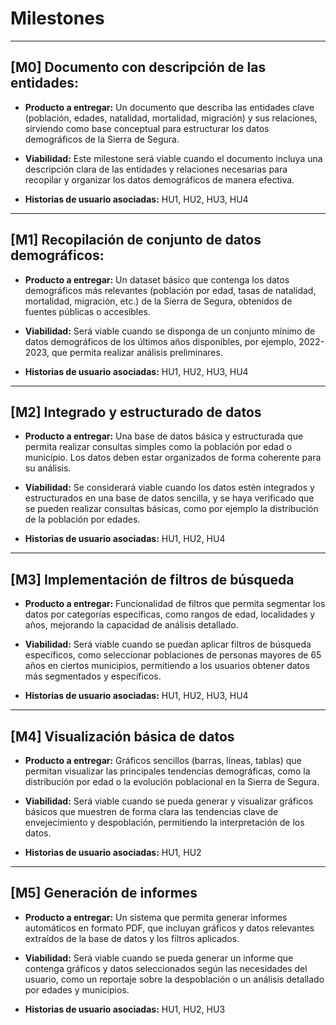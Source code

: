 # Milestones 

---

## [M0] Documento con descripción de las entidades:

- **Producto a entregar:** 
  Un documento que describa las entidades clave (población, edades, natalidad, mortalidad, migración) y sus relaciones, sirviendo como base conceptual para estructurar los datos demográficos de la Sierra de Segura.

- **Viabilidad:** 
  Este milestone será viable cuando el documento incluya una descripción clara de las entidades y relaciones necesarias para recopilar y organizar los datos demográficos de manera efectiva.

- **Historias de usuario asociadas:** 
  HU1, HU2, HU3, HU4

---

## [M1] Recopilación de conjunto de datos demográficos:

- **Producto a entregar:** 
  Un dataset básico que contenga los datos demográficos más relevantes (población por edad, tasas de natalidad, mortalidad, migración, etc.) de la Sierra de Segura, obtenidos de fuentes públicas o accesibles.

- **Viabilidad:** 
  Será viable cuando se disponga de un conjunto mínimo de datos demográficos de los últimos años disponibles, por ejemplo, 2022-2023, que permita realizar análisis preliminares.

- **Historias de usuario asociadas:** 
  HU1, HU2, HU3, HU4

---

## [M2] Integrado y estructurado de datos

- **Producto a entregar:** 
  Una base de datos básica y estructurada que permita realizar consultas simples como la población por edad o municipio. Los datos deben estar organizados de forma coherente para su análisis.

- **Viabilidad:** 
  Se considerará viable cuando los datos estén integrados y estructurados en una base de datos sencilla, y se haya verificado que se pueden realizar consultas básicas, como por ejemplo la distribución de la población por edades.

- **Historias de usuario asociadas:** 
  HU1, HU2, HU4

---

## [M3] Implementación de filtros de búsqueda

- **Producto a entregar:** 
  Funcionalidad de filtros que permita segmentar los datos por categorías específicas, como rangos de edad, localidades y años, mejorando la capacidad de análisis detallado.

- **Viabilidad:** 
  Será viable cuando se puedan aplicar filtros de búsqueda específicos, como seleccionar poblaciones de personas mayores de 65 años en ciertos municipios, permitiendo a los usuarios obtener datos más segmentados y específicos.

- **Historias de usuario asociadas:** 
  HU1, HU2, HU3, HU4

---

## [M4] Visualización básica de datos

- **Producto a entregar:** 
  Gráficos sencillos (barras, líneas, tablas) que permitan visualizar las principales tendencias demográficas, como la distribución por edad o la evolución poblacional en la Sierra de Segura.

- **Viabilidad:** 
  Será viable cuando se pueda generar y visualizar gráficos básicos que muestren de forma clara las tendencias clave de envejecimiento y despoblación, permitiendo la interpretación de los datos.

- **Historias de usuario asociadas:** 
  HU1, HU2

---

## [M5] Generación de informes

- **Producto a entregar:** 
  Un sistema que permita generar informes automáticos en formato PDF, que incluyan gráficos y datos relevantes extraídos de la base de datos y los filtros aplicados.

- **Viabilidad:** 
  Será viable cuando se pueda generar un informe que contenga gráficos y datos seleccionados según las necesidades del usuario, como un reportaje sobre la despoblación o un análisis detallado por edades y municipios.

- **Historias de usuario asociadas:** 
  HU1, HU2, HU3

